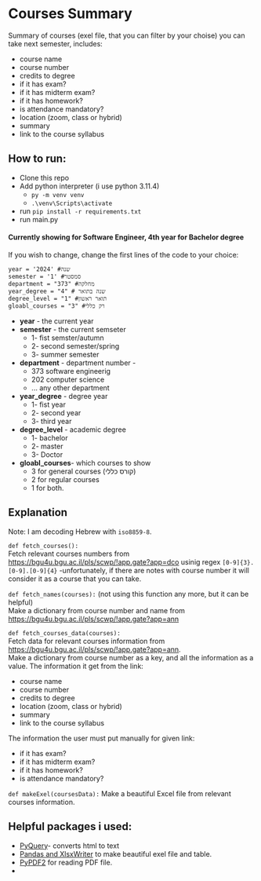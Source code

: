 # Courses Summary
Summary of courses (exel file, that you can filter by your choise) you can take next semester, includes:
- course name
- course number
- credits to degree
- if it has exam?
- if it has midterm exam?
- if it has homework?
- is attendance mandatory?
- location (zoom, class or hybrid)
- summary
- link to the course syllabus
## How to run:
- Clone this repo
-  Add python interpreter (i use python 3.11.4)
    - ```py -m venv venv```
    - ```.\venv\Scripts\activate```
- run ```pip install -r requirements.txt```
- run main.py

#### Currently showing for Software Engineer, 4th year for Bachelor degree
If you wish to change, change the first lines of the code to your choice:
```
year = '2024' #שנה
semester = '1' #סמסטר
department = "373" #מחלקה
year_degree = "4" # שנה בתואר
degree_level = "1" #תואר ראשון
gloabl_courses = "3" #רק כללי
```
- **year** - the current year 
- **semester** - the current semseter
    -  1- fist semster/autumn
    -  2- second semester/spring
    -  3- summer semester
- **department** - department number -
    -  373 software engineerig
    -  202 computer science
    -  ... any other department
- **year_degree** - degree year
    -  1- fist year
    -  2- second year
    -  3- third year
- **degree_level** - academic degree
    -  1- bachelor
    -  2- master
    -  3- Doctor 
- **gloabl_courses**- which courses to show
    -  3 for general courses (קורס כללי)
    -  2 for regular courses
    -  1 for both.

## Explanation
Note: I am decoding Hebrew with ``iso8859-8``.

```def fetch_courses():```  
Fetch relevant courses numbers from https://bgu4u.bgu.ac.il/pls/scwp/!app.gate?app=dco usinig regex ```[0-9]{3}.[0-9].[0-9]{4}``` -unfortunately, if there are notes with course number it will consider it as a course that you can take. 

```def fetch_names(courses):``` (not using this function any more, but it can be helpful)  
Make a dictionary from course number and name from https://bgu4u.bgu.ac.il/pls/scwp/!app.gate?app=ann  

```def fetch_courses_data(courses):```  
Fetch data for relevant courses information from https://bgu4u.bgu.ac.il/pls/scwp/!app.gate?app=ann.  
Make a dictionary from course number as a key, and all the information as a value.
The information it get from the link: 
- course name
- course number
- credits to degree
- location (zoom, class or hybrid)
- summary
- link to the course syllabus

The information the user must put manually for given link:
- if it has exam?
- if it has midterm exam?
- if it has homework?
- is attendance mandatory?

```def makeExel(coursesData):```
Make a beautiful Excel file from relevant courses information.



## Helpful packages i used:
- <a href="https://pypi.org/project/pyquery/">PyQuery</a>- converts html to text
- <a href="https://xlsxwriter.readthedocs.io/working_with_pandas.html">Pandas and XlsxWriter</a> to make beautiful exel file and table.
- <a href="https://pypi.org/project/PyPDF2/">PyPDF2</a> for reading PDF file.
- <a>

